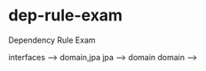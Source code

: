 # dep-rule-exam

Dependency Rule Exam

interfaces --> domain,jpa
jpa --> domain
domain --> <domain layer should be independent of data access concerns>
